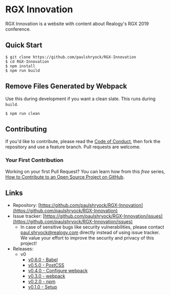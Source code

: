 # RGX Innovation

RGX Innovation is a website with content about Realogy's RGX 2019 conference.

## Quick Start

```shell
$ git clone https://github.com/paulshryock/RGX-Innovation
$ cd RGX-Innovation
$ npm install
$ npm run build
```

## Remove Files Generated by Webpack

Use this during development if you want a clean slate. This runs during `build`.

```shell
$ npm run clean
```

## Contributing

If you'd like to contribute, please read the [Code of Conduct](https://github.com/paulshryock/Eustace/blob/master/CODE_OF_CONDUCT.md), then fork the repository and use a feature
branch. Pull requests are welcome.

### Your First Contribution

Working on your first Pull Request? You can learn how from this *free* series, [How to Contribute to an Open Source Project on GitHub](https://egghead.io/series/how-to-contribute-to-an-open-source-project-on-github).

## Links

- Repository: [https://github.com/paulshryock/RGX-Innovation](https://github.com/paulshryock/RGX-Innovation)
- Issue tracker: [https://github.com/paulshryock/RGX-Innovation/issues](https://github.com/paulshryock/RGX-Innovation/issues)
  - In case of sensitive bugs like security vulnerabilities, please contact [paul.shryock@realogy.com](mailto:paul.shryock@realogy.com) directly instead of using issue tracker. We value your effort to improve the security and privacy of this project!
- Releases:
	- v0
		- [v0.6.0 - Babel](https://github.com/paulshryock/RGX-Innovation/releases/tag/v0.6.0)
		- [v0.5.0 - PostCSS](https://github.com/paulshryock/RGX-Innovation/releases/tag/v0.5.0)
		- [v0.4.0 - Configure webpack](https://github.com/paulshryock/RGX-Innovation/releases/tag/v0.4.0)
		- [v0.3.0 - webpack](https://github.com/paulshryock/RGX-Innovation/releases/tag/v0.3.0)
		- [v0.2.0 - npm](https://github.com/paulshryock/RGX-Innovation/releases/tag/v0.2.0)
		- [v0.1.0 - Setup](https://github.com/paulshryock/RGX-Innovation/releases/tag/v0.1.0)